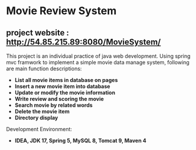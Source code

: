 # Movie Review System

## project website : http://54.85.215.89:8080/MovieSystem/
This project is an individual practice of java web development. 
Using spring mvc framwork to implement a simple movie data manage system, following are main function descriptions:

- **List all movie items in database on pages**
- **Insert a new movie item into database**
- **Update or modify the movie information**
- **Write review and scoring the movie**
- **Search movie by related words**
- **Delete the movie item**
- **Directory display**

Development Environment:

- **IDEA, JDK 17, Spring 5, MySQL 8, Tomcat 9, Maven 4**



